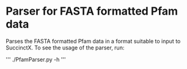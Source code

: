 # Parser for FASTA formatted Pfam data

Parses the FASTA formatted Pfam data in a format suitable to input to SuccinctX.
To see the usage of the parser, run:

'''
./PfamParser.py -h
'''
